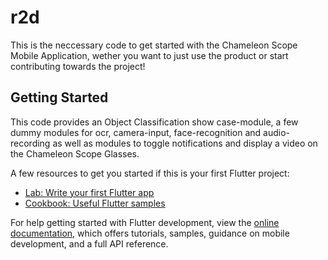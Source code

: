 # r2d

This is the neccessary code to get started with the Chameleon Scope Mobile Application, wether you want to just use the product or start contributing towards the project!

## Getting Started

This code provides an Object Classification show case-module, a few dummy modules for ocr, camera-input, face-recognition and audio-recording as well as modules to toggle notifications and display a video on the Chameleon Scope Glasses.

A few resources to get you started if this is your first Flutter project:

- [Lab: Write your first Flutter app](https://docs.flutter.dev/get-started/codelab)
- [Cookbook: Useful Flutter samples](https://docs.flutter.dev/cookbook)

For help getting started with Flutter development, view the
[online documentation](https://docs.flutter.dev/), which offers tutorials,
samples, guidance on mobile development, and a full API reference.
